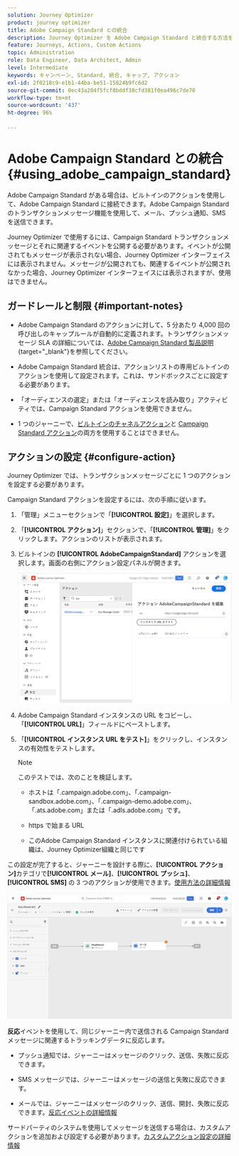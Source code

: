 ```yaml
---
solution: Journey Optimizer
product: journey optimizer
title: Adobe Campaign Standard との統合
description: Journey Optimizer を Adobe Campaign Standard と統合する方法を学ぶ
feature: Journeys, Actions, Custom Actions
topic: Administration
role: Data Engineer, Data Architect, Admin
level: Intermediate
keywords: キャンペーン, Standard, 統合, キャップ, アクション
exl-id: 2f0218c9-e1b1-44ba-be51-15824b9fc6d2
source-git-commit: 0ec43a204f5fcf0bddf38cfd381f0ea496c7de70
workflow-type: tm+mt
source-wordcount: '437'
ht-degree: 96%

---
```


# Adobe Campaign Standard との統合 {#using_adobe_campaign_standard}

Adobe Campaign Standard がある場合は、ビルトインのアクションを使用して、Adobe Campaign Standard に接続できます。Adobe Campaign Standard のトランザクションメッセージ機能を使用して、メール、プッシュ通知、SMS を送信できます。

Journey Optimizer で使用するには、Campaign Standard トランザクションメッセージとそれに関連するイベントを公開する必要があります。イベントが公開されてもメッセージが表示されない場合、Journey Optimizer インターフェイスには表示されません。メッセージが公開されても、関連するイベントが公開されなかった場合、Journey Optimizer インターフェイスには表示されますが、使用はできません。

## ガードレールと制限 {#important-notes}

* Adobe Campaign Standard のアクションに対して、5 分あたり 4,000 回の呼び出しのキャップルールが自動的に定義されます。トランザクションメッセージ SLA の詳細については、[Adobe Campaign Standard 製品説明](https://helpx.adobe.com/jp/legal/product-descriptions/campaign-standard.html){target="_blank"}を参照してください。

* Adobe Campaign Standard 統合は、アクションリストの専用ビルトインのアクションを使用して設定されます。これは、サンドボックスごとに設定する必要があります。

* 「オーディエンスの選定」または「オーディエンスを読み取り」アクティビティでは、Campaign Standard アクションを使用できません。

* 1 つのジャーニーで、[ビルトインのチャネルアクション](../building-journeys/journeys-message.md)と [Campaign Standard アクション](../building-journeys/using-adobe-campaign-standard.md)の両方を使用することはできません。

## アクションの設定 {#configure-action}

Journey Optimizer では、トランザクションメッセージごとに 1 つのアクションを設定する必要があります。

Campaign Standard アクションを設定するには、次の手順に従います。

1. 「管理」メニューセクションで「**[!UICONTROL 設定]**」を選択します。

1. 「**[!UICONTROL アクション]**」セクションで、「**[!UICONTROL 管理]**」をクリックします。アクションのリストが表示されます。

1. ビルトインの **[!UICONTROL AdobeCampaignStandard]** アクションを選択します。画面の右側にアクション設定パネルが開きます。

   ![](assets/actioncampaign.png)

1. Adobe Campaign Standard インスタンスの URL をコピーし、「**[!UICONTROL URL]**」フィールドにペーストします。

1. 「**[!UICONTROL インスタンス URL をテスト]**」をクリックし、インスタンスの有効性をテストします。

   >[!NOTE]
   >
   >このテストでは、次のことを検証します。
   >
   >* ホストは「.campaign.adobe.com」、「.campaign-sandbox.adobe.com」、「.campaign-demo.adobe.com」、「.ats.adobe.com」または「.adls.adobe.com」です。
   >
   >* https で始まる URL
   >
   >* このAdobe Campaign Standard インスタンスに関連付けられている組織は、Journey Optimizer組織と同じです

この設定が完了すると、ジャーニーを設計する際に、**[!UICONTROL アクション]**&#x200B;カテゴリで&#x200B;**[!UICONTROL メール]**、**[!UICONTROL プッシュ]**、**[!UICONTROL SMS]** の 3 つのアクションが使用できます。[使用方法の詳細情報](../building-journeys/using-adobe-campaign-standard.md)

![](assets/journey58.png)

**反応**&#x200B;イベントを使用して、同じジャーニー内で送信される Campaign Standard メッセージに関連するトラッキングデータに反応します。

* プッシュ通知では、ジャーニーはメッセージのクリック、送信、失敗に反応できます。

* SMS メッセージでは、ジャーニーはメッセージの送信と失敗に反応できます。

* メールでは、ジャーニーはメッセージのクリック、送信、開封、失敗に反応できます。[反応イベントの詳細情報](../building-journeys/reaction-events.md)

サードパーティのシステムを使用してメッセージを送信する場合は、カスタムアクションを追加および設定する必要があります。[カスタムアクション設定の詳細情報](../action/about-custom-action-configuration.md)
